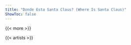 ```yaml
---
title: "Donde Esta Santa Claus? (Where Is Santa Claus)"
ShowToc: false
---
```


{{< more >}}

{{< artists >}}